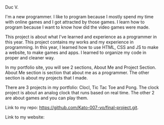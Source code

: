 Duc V.

  I'm a new programmer. I like to program because I mostly spend my time with online games and I got attracted by those games. I learn how to program because I want to know how did the video games were made. 
  
  This project is about what I've learned and experience as a programmer in this year. This project contains my works and my experience in programming. In this year, I learned how to use HTML, CSS and JS to make a website, to make games and apps. I learned to organize my code in proper and cleaner way. 
  
  In my portfolio site, you will see 2 sections, About Me and Project Section. About Me section is section that about me as a programmer. The other section is about my projects that I made.
  
  There are 3 projects in my portfolio: Clocl, Tic Tac Toe and Pong. The clock project is about an analog clock that runs based on real time. The other 2 are about games and you can play them. 

  Link to my repo: https://github.com/Kato-007-vo/final-project.git. 
  
  Link to my website: 
